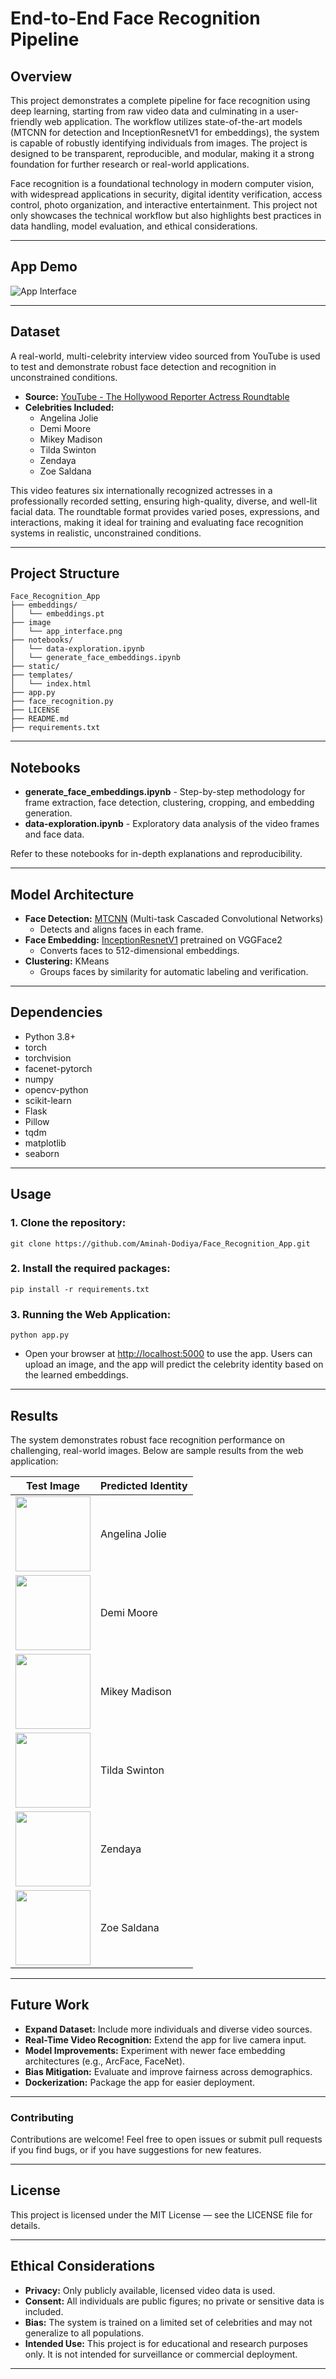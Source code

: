 # End-to-End Face Recognition Pipeline

## Overview

This project demonstrates a complete pipeline for face recognition using deep learning, starting from raw video data and culminating in a user-friendly web application. The workflow utilizes state-of-the-art models (MTCNN for detection and InceptionResnetV1 for embeddings), the system is capable of robustly identifying individuals from images. The project is designed to be transparent, reproducible, and modular, making it a strong foundation for further research or real-world applications.

Face recognition is a foundational technology in modern computer vision, with widespread applications in security, digital identity verification, access control, photo organization, and interactive entertainment. This project not only showcases the technical workflow but also highlights best practices in data handling, model evaluation, and ethical considerations.

--- 

## App Demo
![App Interface](image/app_interface.png)

---

## Dataset

A real-world, multi-celebrity interview video sourced from YouTube is used to test and demonstrate robust face detection and recognition in unconstrained conditions.
- **Source:** [YouTube - The Hollywood Reporter Actress Roundtable](https://www.youtube.com/watch?v=yG9KMfYfgEo)
- **Celebrities Included:**  
  - Angelina Jolie  
  - Demi Moore  
  - Mikey Madison  
  - Tilda Swinton  
  - Zendaya  
  - Zoe Saldana

This video features six internationally recognized actresses in a professionally recorded setting, ensuring high-quality, diverse, and well-lit facial data. The roundtable format provides varied poses, expressions, and interactions, making it ideal for training and evaluating face recognition systems in realistic, unconstrained conditions.

---

## Project Structure

```
Face_Recognition_App
├── embeddings/
│   └── embeddings.pt
├── image
│   └── app_interface.png
├── notebooks/
│   └── data-exploration.ipynb
│   └── generate_face_embeddings.ipynb
├── static/
├── templates/
│   └── index.html
├── app.py
├── face_recognition.py
├── LICENSE
├── README.md
├── requirements.txt
```
---

## Notebooks

- **generate_face_embeddings.ipynb** - Step-by-step methodology for frame extraction, face detection, clustering, cropping, and embedding generation.
- **data-exploration.ipynb** - Exploratory data analysis of the video frames and face data.

Refer to these notebooks for in-depth explanations and reproducibility.

---

## Model Architecture

- **Face Detection:** [MTCNN](https://arxiv.org/abs/1604.02878) (Multi-task Cascaded Convolutional Networks)  
  - Detects and aligns faces in each frame.
- **Face Embedding:** [InceptionResnetV1](https://arxiv.org/abs/1602.07261) pretrained on VGGFace2  
  - Converts faces to 512-dimensional embeddings.
- **Clustering:** KMeans  
  - Groups faces by similarity for automatic labeling and verification.

---

## Dependencies

- Python 3.8+
- torch
- torchvision
- facenet-pytorch
- numpy
- opencv-python
- scikit-learn
- Flask
- Pillow
- tqdm
- matplotlib
- seaborn

---
## Usage

### 1. Clone the repository:
```
git clone https://github.com/Aminah-Dodiya/Face_Recognition_App.git
```
### 2. Install the required packages:
```
pip install -r requirements.txt
```

### 3.  Running the Web Application:
```
python app.py
```
- Open your browser at [http://localhost:5000](http://localhost:5000) to use the app. Users can upload an image, and the app will predict the celebrity identity based on the learned embeddings.

---

## Results

The system demonstrates robust face recognition performance on challenging, real-world images. Below are sample results from the web application:

| Test Image                                  | Predicted Identity |
|---------------------------------------------|-------------------|
| <img src="static/result0.jpg" width="120"/> | Angelina Jolie |
| <img src="static/result5.jpg" width="120"/> | Demi Moore |
| <img src="static/result3.jpg" width="120"/> | Mikey Madison |
| <img src="static/result4.jpg" width="120"/> | Tilda Swinton |
| <img src="static/result1.jpg" width="120"/> | Zendaya |
| <img src="static/result2.jpg" width="120"/> | Zoe Saldana |
---

## Future Work

- **Expand Dataset:** Include more individuals and diverse video sources.
- **Real-Time Video Recognition:** Extend the app for live camera input.
- **Model Improvements:** Experiment with newer face embedding architectures (e.g., ArcFace, FaceNet).
- **Bias Mitigation:** Evaluate and improve fairness across demographics.
- **Dockerization:** Package the app for easier deployment.

---

### Contributing
Contributions are welcome!
Feel free to open issues or submit pull requests if you find bugs, or if you have suggestions for new features.

---

## License
This project is licensed under the MIT License — see the LICENSE file for details.

---

## Ethical Considerations

- **Privacy:** Only publicly available, licensed video data is used.
- **Consent:** All individuals are public figures; no private or sensitive data is included.
- **Bias:** The system is trained on a limited set of celebrities and may not generalize to all populations.
- **Intended Use:** This project is for educational and research purposes only. It is not intended for surveillance or commercial deployment.

---

